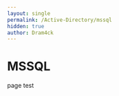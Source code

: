 ```yaml
---
layout: single
permalink: /Active-Directory/mssql
hidden: true
author: Dram4ck
---
```


# MSSQL
page test
